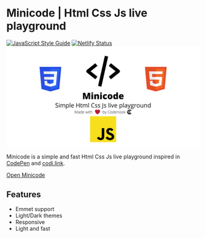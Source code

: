 # Minicode | Html Css Js live playground

[![JavaScript Style Guide](https://img.shields.io/badge/code_style-standard-brightgreen.svg)](https://standardjs.com)
[![Netlify Status](https://api.netlify.com/api/v1/badges/4996d983-626f-48ae-85bb-1dd1e279c8f9/deploy-status)](https://app.netlify.com/sites/minicode/deploys)
![Image preview](public/metabanner.png)

Minicode is a simple and fast Html Css Js live playground inspired in [CodePen](codepen.com) and [codi.link](codi.link).

[Open Minicode](minicode.netlify.app)

## Features

- Emmet support
- Light/Dark themes
- Responsive
- Light and fast
